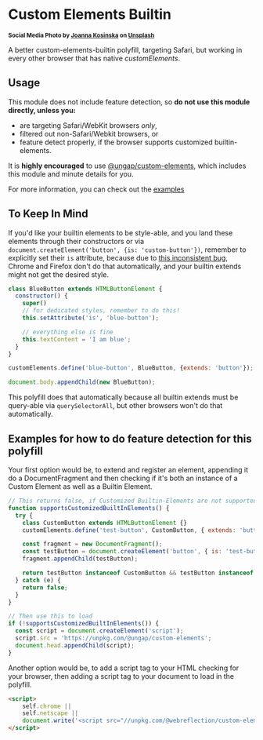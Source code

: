 # Custom Elements Builtin

<sup>**Social Media Photo by [Joanna Kosinska](https://unsplash.com/@joannakosinska) on [Unsplash](https://unsplash.com/)**</sup>


A better custom-elements-builtin polyfill, targeting Safari, but working in every other browser that has native _customElements_.


## Usage

This module does not include feature detection, so **do not use this module directly, unless you:** 
- are targeting Safari/WebKit browsers *only*,
- filtered out non-Safari/Webkit browsers, or
- feature detect properly, if the browser supports customized builtin-elements.

It is **highly encouraged** to use [@ungap/custom-elements](https://github.com/ungap/custom-elements#readme), which includes this module and minute details for you.

For more information, you can check out the [examples](#examples-for-how-to-do-feature-detection-for-this-polyfill)


## To Keep In Mind

If you'd like your builtin elements to be style-able, and you land these elements through their constructors or via `document.createElement('button', {is: 'custom-button'})`, remember to explicitly set their `is` attribute, because due to [this inconsistent bug](https://github.com/whatwg/html/issues/5782), Chrome and Firefox don't do that automatically, and your builtin extends might not get the desired style.

```js
class BlueButton extends HTMLButtonElement {
  constructor() {
    super()
    // for dedicated styles, remember to do this!
    this.setAttribute('is', 'blue-button');

    // everything else is fine
    this.textContent = 'I am blue';
  }
}

customElements.define('blue-button', BlueButton, {extends: 'button'});

document.body.appendChild(new BlueButton);
```

This polyfill does that automatically because all builtin extends must be query-able via `querySelectorAll`, but other browsers won't do that automatically.


## Examples for how to do feature detection for this polyfill

Your first option would be, to extend and register an element, appending it do a DocumentFragment and then checking if it's both an instance of a Custom Element as well as a Builtin Element.

```js
// This returns false, if Customized Builtin-Elements are not supported
function supportsCustomizedBuiltInElements() {
  try {
    class CustomButton extends HTMLButtonElement {}
    customElements.define('test-button', CustomButton, { extends: 'button' });

    const fragment = new DocumentFragment();
    const testButton = document.createElement('button', { is: 'test-button' });
    fragment.appendChild(testButton);

    return testButton instanceof CustomButton && testButton instanceof HTMLButtonElement;
  } catch (e) {
    return false;
  }
}

// Then use this to load 
if (!supportsCustomizedBuiltInElements()) {
  const script = document.createElement('script');
  script.src = 'https://unpkg.com/@ungap/custom-elements';
  document.head.appendChild(script);
}
```

Another option would be, to add a script tag to your HTML checking for your browser, then adding a script tag to your document to load in the polyfill.
```html
<script>
    self.chrome || 
    self.netscape ||
    document.write('<script src="//unpkg.com/@webreflection/custom-elements-builtin"><\/script>');
</script>
```
